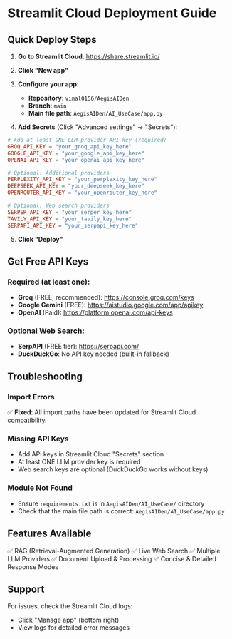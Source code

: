 # Streamlit Cloud Deployment Guide

## Quick Deploy Steps

1. **Go to Streamlit Cloud**: https://share.streamlit.io/

2. **Click "New app"**

3. **Configure your app**:
   - **Repository**: `vimal0156/AegisAIDen`
   - **Branch**: `main`
   - **Main file path**: `AegisAIDen/AI_UseCase/app.py`

4. **Add Secrets** (Click "Advanced settings" → "Secrets"):

```toml
# Add at least ONE LLM provider API key (required)
GROQ_API_KEY = "your_groq_api_key_here"
GOOGLE_API_KEY = "your_google_api_key_here"
OPENAI_API_KEY = "your_openai_api_key_here"

# Optional: Additional providers
PERPLEXITY_API_KEY = "your_perplexity_key_here"
DEEPSEEK_API_KEY = "your_deepseek_key_here"
OPENROUTER_API_KEY = "your_openrouter_key_here"

# Optional: Web search providers
SERPER_API_KEY = "your_serper_key_here"
TAVILY_API_KEY = "your_tavily_key_here"
SERPAPI_API_KEY = "your_serpapi_key_here"
```

5. **Click "Deploy"**

## Get Free API Keys

### Required (at least one):
- **Groq** (FREE, recommended): https://console.groq.com/keys
- **Google Gemini** (FREE): https://aistudio.google.com/app/apikey
- **OpenAI** (Paid): https://platform.openai.com/api-keys

### Optional Web Search:
- **SerpAPI** (FREE tier): https://serpapi.com/
- **DuckDuckGo**: No API key needed (built-in fallback)

## Troubleshooting

### Import Errors
✅ **Fixed**: All import paths have been updated for Streamlit Cloud compatibility.

### Missing API Keys
- Add API keys in Streamlit Cloud "Secrets" section
- At least ONE LLM provider key is required
- Web search keys are optional (DuckDuckGo works without keys)

### Module Not Found
- Ensure `requirements.txt` is in `AegisAIDen/AI_UseCase/` directory
- Check that the main file path is correct: `AegisAIDen/AI_UseCase/app.py`

## Features Available

✅ RAG (Retrieval-Augmented Generation)
✅ Live Web Search
✅ Multiple LLM Providers
✅ Document Upload & Processing
✅ Concise & Detailed Response Modes

## Support

For issues, check the Streamlit Cloud logs:
- Click "Manage app" (bottom right)
- View logs for detailed error messages
